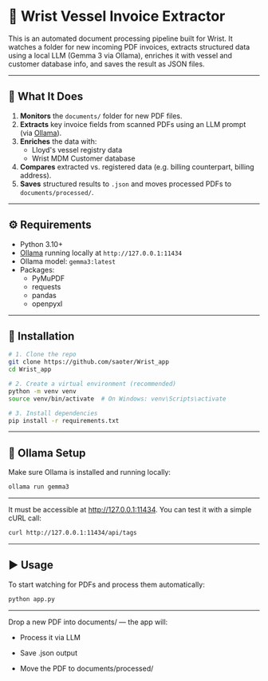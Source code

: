 # 📄 Wrist Vessel Invoice Extractor

This is an automated document processing pipeline built for Wrist. It watches a folder for new incoming PDF invoices, extracts structured data using a local LLM (Gemma 3 via Ollama), enriches it with vessel and customer database info, and saves the result as JSON files.

---

## 🧠 What It Does

1. **Monitors** the `documents/` folder for new PDF files.
2. **Extracts** key invoice fields from scanned PDFs using an LLM prompt (via [Ollama](https://ollama.com/)).
3. **Enriches** the data with:
   - Lloyd's vessel registry data
   - Wrist MDM Customer database
4. **Compares** extracted vs. registered data (e.g. billing counterpart, billing address).
5. **Saves** structured results to `.json` and moves processed PDFs to `documents/processed/`.

---


## ⚙️ Requirements

- Python 3.10+
- [Ollama](https://ollama.com) running locally at `http://127.0.0.1:11434`
- Ollama model: `gemma3:latest`
- Packages:
   - PyMuPDF
   - requests
   - pandas
   - openpyxl

---

## 🚀 Installation

```bash
# 1. Clone the repo
git clone https://github.com/saoter/Wrist_app
cd Wrist_app

# 2. Create a virtual environment (recommended)
python -m venv venv
source venv/bin/activate  # On Windows: venv\Scripts\activate

# 3. Install dependencies
pip install -r requirements.txt
```

---

## 🧠 Ollama Setup

Make sure Ollama is installed and running locally:

```bash
ollama run gemma3
```

---

It must be accessible at http://127.0.0.1:11434. You can test it with a simple cURL call:


```bash
curl http://127.0.0.1:11434/api/tags
```

---

## ▶️ Usage

To start watching for PDFs and process them automatically:

```bash
python app.py
```

---

Drop a new PDF into documents/ — the app will:

   - Process it via LLM

   - Save .json output

   - Move the PDF to documents/processed/


